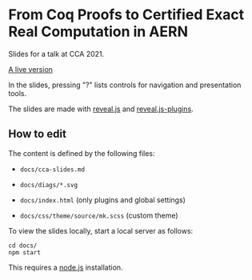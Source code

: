 # From Coq Proofs to Certified Exact Real Computation in AERN

Slides for a talk at CCA 2021.

[A live version](https://michalkonecny.github.io/caern-cca2021-slides/index.html)

In the slides, pressing "?" lists controls for navigation and presentation tools.

The slides are made with [reveal.js](https://revealjs.com/) and [reveal.js-plugins](https://github.com/rajgoel/reveal.js-plugins).

## How to edit

The content is defined by the following files:

* `docs/cca-slides.md`

* `docs/diags/*.svg`

* `docs/index.html`  (only plugins and global settings)

* `docs/css/theme/source/mk.scss`  (custom theme)

To view the slides locally, start a local server as follows:

```
cd docs/
npm start
```

This requires a [node.js](https://nodejs.org/en/) installation.
